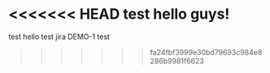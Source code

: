 <<<<<<< HEAD
test hello guys!
=======
test hello
test jira DEMO-1 test
>>>>>>> fa24fbf3999e30bd79693c984e8286b9981f6623
